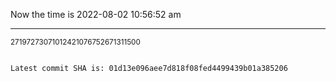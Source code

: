 Now the time is 2022-08-02 10:56:52 am

---

<small>27197273071012421076752671311500</small>

```txt

Latest commit SHA is: 01d13e096aee7d818f08fed4499439b01a385206
```
